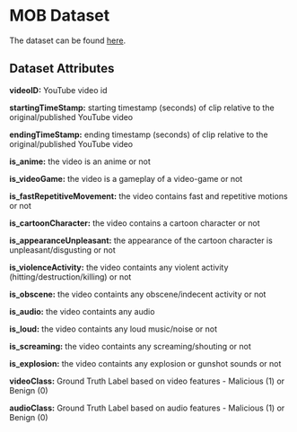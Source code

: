 # MOB Dataset

The dataset can be found [here](https://github.com/syedhammadahmed/mob/blob/main/mob.csv).

## **Dataset Attributes**

**videoID:** YouTube video id

**startingTimeStamp:**  starting timestamp (seconds) of clip relative to the original/published YouTube video

**endingTimeStamp:**  ending timestamp (seconds) of clip relative to the original/published YouTube video 

**is_anime:** the video is an anime or not

**is_videoGame:** the video is a gameplay of a video-game or not

**is_fastRepetitiveMovement:** the video contains fast and repetitive motions or not

**is_cartoonCharacter:** the video contains a cartoon character or not

**is_appearanceUnpleasant:** the appearance of the cartoon character is unpleasant/disgusting or not

**is_violenceActivity:** the video containts any violent activity (hitting/destruction/killing) or not

**is_obscene:** the video containts any obscene/indecent activity or not

**is_audio:** the video containts any audio

**is_loud:** the video containts any loud music/noise or not

**is_screaming:** the video containts any screaming/shouting or not

**is_explosion:** the video containts any explosion or gunshot sounds or not

**videoClass:** Ground Truth Label based on video features - Malicious (1) or Benign (0)

**audioClass:** Ground Truth Label based on audio features - Malicious (1) or Benign (0)


